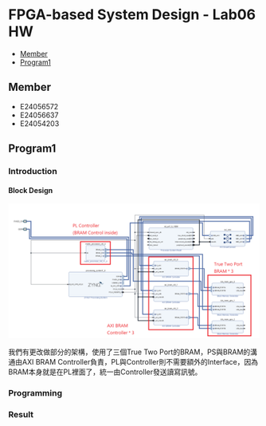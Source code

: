 FPGA-based System Design - Lab06 HW
=

* [Member](#Member)
* [Program1](#Program1)


<h2 id="Member">Member</h2>

- E24056572   
- E24056637   
- E24054203   



<h2 id = "Program1">Program1 </h2>

<h3>Introduction</h3>

<h4>Block Design</h4>

<img src = "./image/design_1.png">

我們有更改做部分的架構，使用了三個True Two Port的BRAM，PS與BRAM的溝通由AXI BRAM Controller負責，PL與Controller則不需要額外的Interface，因為BRAM本身就是在PL裡面了，統一由Controller發送讀寫訊號。

<h3>Programming</h3>

<h3>Result</h3>
